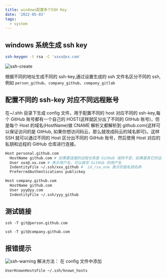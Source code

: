 ```yaml
---
title: windows配置多个SSH Key
date: '2022-05-03'
tags:
  - system
---
```


## windows 系统生成 ssh key

```bash
ssh-keygen -t rsa -C 'xxxx@xx.com'
```

![ssh-create](https://person-study.oss-cn-beijing.aliyuncs.com/ssh-create.png)

根据不同的地址生成不同的 ssh-key,通过设置生成的 ssh 文件名区分不同的 ssh,例如 `person_github`、`company_github`、`company_gitlab`

## 配置不同的 ssh-key 对应不同远程账号

在~/.shh 目录下生成 config 文件，用于配置不同的 host 对应不同的 ssh-key,每个 GitHub 账号都有一个自己的 HOST(这样就区分出了不同的 GItHub 账号)，但是每个 Host 的域名(HostName)做 CNAME 解析又都解析到 github.com(这样可以保证访问的是 GitHub, 如果你想访问码云，那么就改成码云的域名即可)。这样 SSH 就可以通过不同的 Host 区分出不同的 GitHub 账号，然后使用 Host 对应的私钥和远程的 GitHub 仓库进行连接。

```bash
Host personal.github.com
  HostName github.com # 如果要连接的远程仓库是 GitHub 保持不变，如果是其它的远程仓库就改成相应的域名
  User xxx@.xx.com # 表示用户名，可以就写 GitHub 的用户名
  IndentityFile ~/.ssh/xxx_github #  id_rsa_one 表示的是私钥名称
  PreferredAuthentications publickey

Host company.github.com
  HostName github.com
  User yyy@yy.com
  IndentityFile ~/.ssh/yyy_github
```

## 测试链接

```
ssh -T git@person.github.com

ssh -T git@company.github.com
```

## 报错提示

![ssh-warning](https://person-study.oss-cn-beijing.aliyuncs.com/shh-error.png)
解决方法：
在 config 文件中添加

```
UserKnownHostsFile ~/.ssh/known_hosts
```
